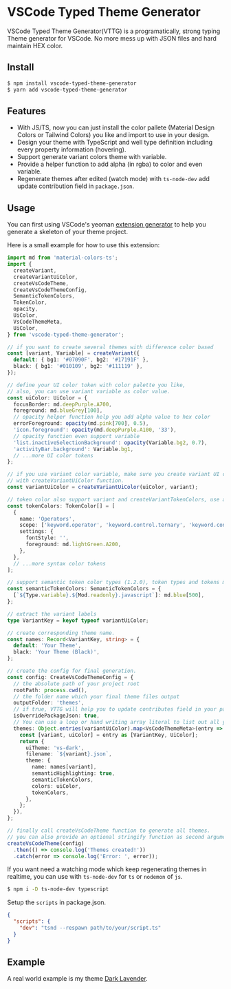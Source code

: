 # VSCode Typed Theme Generator

VSCode Typed Theme Generator(VTTG) is a programatically, strong typing Theme generator for VSCode. No more mess up with JSON files and hard maintain HEX color.

## Install

```bash
$ npm install vscode-typed-theme-generator
$ yarn add vscode-typed-theme-generator
```

## Features

- With JS/TS, now you can just install the color pallete (Material Design Colors or Tailwind Colors) you like and import to use in your design.
- Design your theme with TypeScript and well type definition including every property information (hovering).
- Support generate variant colors theme with variable.
- Provide a helper function to add alpha (in rgba) to color and even variable.
- Regenerate themes after edited (watch mode) with `ts-node-dev` add update contribution field in `package.json`.

## Usage

You can first using VSCode's yeoman [extension generator](https://code.visualstudio.com/docs/getstarted/themes#_creating-your-own-color-theme) to help you generate a skeleton of your theme project.

Here is a small example for how to use this extension:

```typescript
import md from 'material-colors-ts';
import {
  createVariant,
  createVariantUiColor,
  createVsCodeTheme,
  CreateVsCodeThemeConfig,
  SemanticTokenColors,
  TokenColor,
  opacity,
  UiColor,
  VsCodeThemeMeta,
  UiColor,
} from 'vscode-typed-theme-generator';

// if you want to create several themes with difference color based
const [variant, Variable] = createVariant({
  default: { bg1: '#07090F', bg2: '#17191F' },
  black: { bg1: '#010109', bg2: '#111119' },
});

// define your UI color token with color palette you like,
// also, you can use variant variable as color value.
const uiColor: UiColor = {
  focusBorder: md.deepPurple.A700,
  foreground: md.blueGrey[100],
  // opacity helper function help you add alpha value to hex color
  errorForeground: opacity(md.pink[700], 0.5),
  'icon.foreground': opacity(md.deepPurple.A100, '33'),
  // opacity function even support variable
  'list.inactiveSelectionBackground': opacity(Variable.bg2, 0.7),
  'activityBar.background': Variable.bg1,
  // ...more UI color tokens
};

// if you use variant color variable, make sure you create variant UI color token
// with createVariantUiColor function.
const variantUiColor = createVariantUiColor(uiColor, variant);

// token color also support variant and createVariantTokenColors, use as you needed.
const tokenColors: TokenColor[] = [
  {
    name: 'Operators',
    scope: ['keyword.operator', 'keyword.control.ternary', 'keyword.control.anchor.regexp'],
    settings: {
      fontStyle: '',
      foreground: md.lightGreen.A200,
    },
  },
  // ...more syntax color tokens
];

// support semantic token color types (1.2.0), token types and tokens modifiers enum (1.3.0)
const semanticTokenColors: SemanticTokenColors = {
  [`${Type.variable}.${Mod.readonly}.javascript`]: md.blue[500],
};

// extract the variant labels
type VariantKey = keyof typeof variantUiColor;

// create corresponding theme name.
const names: Record<VariantKey, string> = {
  default: 'Your Theme',
  black: 'Your Theme (Black)',
};

// create the config for final generation.
const config: CreateVsCodeThemeConfig = {
  // the absolute path of your project root
  rootPath: process.cwd(),
  // the folder name which your final theme files output
  outputFolder: 'themes',
  // if true, VTTG will help you to update contributes field in your package.json
  isOverridePackageJson: true,
  // You can use a loop or hand writing array literal to list out all your themes metadata
  themes: Object.entries(variantUiColor).map<VsCodeThemeMeta>(entry => {
    const [variant, uiColor] = entry as [VariantKey, UiColor];
    return {
      uiTheme: 'vs-dark',
      filename: `${variant}.json`,
      theme: {
        name: names[variant],
        semanticHighlighting: true,
        semanticTokenColors,
        colors: uiColor,
        tokenColors,
      },
    };
  }),
};

// finally call createVsCodeTheme function to generate all themes.
// you can also provide an optional stringify function as second argument
createVsCodeTheme(config)
  .then(() => console.log('Themes created!'))
  .catch(error => console.log('Error: ', error));
```

If you want need a watching mode which keep regenerating themes in realtime, you can use with `ts-node-dev` for `ts` or `nodemon` of `js`.

```bash
$ npm i -D ts-node-dev typescript
```

Setup the `scripts` in package.json.

```json
{
  "scripts": {
    "dev": "tsnd --respawn path/to/your/script.ts"
  }
}
```

## Example

A real world example is my theme [Dark Lavender](https://github.com/t7yang/dark-lavender).
